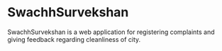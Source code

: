 # SwachhSurvekshan
SwachhSurvekshan is a web application for registering complaints and giving feedback regarding cleanliness of city.

